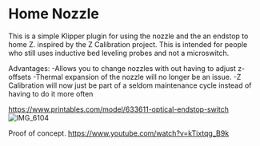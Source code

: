 # Home Nozzle

This is a simple Klipper plugin for using the nozzle and the an endstop to home Z. 
inspired by the Z Calibration project. This is intended for people who still uses inductive bed leveling probes and not a microswitch.

Advantages:
  -Allows you to change nozzles with out having to adjust z-offsets
  -Thermal expansion of the nozzle will no longer be an issue.
  -Z Calibration will now just be part of a seldom maintenance cycle instead of having to do it more often

https://www.printables.com/model/633611-optical-endstop-switch
![IMG_6104](https://github.com/Shinobubu/ZOffsetFinder/assets/14949931/46fd0f89-9997-4bda-bd13-b399e8629cc1)

Proof of concept.
https://www.youtube.com/watch?v=kTixtqg_B9k
